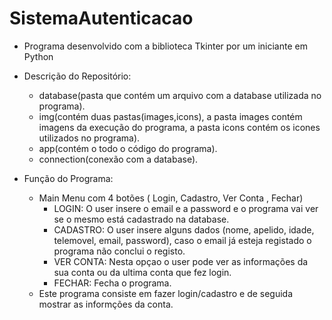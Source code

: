 # SistemaAutenticacao

- Programa desenvolvido com a biblioteca Tkinter por um iniciante em Python
- Descrição do Repositório:
  - database(pasta que contém um arquivo com a database utilizada no programa).
  - img(contém duas pastas(images,icons), a pasta images contém imagens da execução do programa, a pasta icons contém os icones utilizados no programa).
  - app(contém o todo o código do programa).
  - connection(conexão com a database).
    
- Função do Programa:

  - Main Menu com 4 botões ( Login, Cadastro, Ver Conta , Fechar)
      - LOGIN: O user insere o email e a password e o programa vai ver se o mesmo está cadastrado na database.
      - CADASTRO: O user insere alguns dados (nome, apelido, idade, telemovel, email, password), caso o email já esteja registado o programa não conclui o registo.
      - VER CONTA: Nesta opçao o user pode ver as informações da sua conta ou da ultima conta que fez login.
      - FECHAR: Fecha o programa.
  - Este programa consiste em fazer login/cadastro e de seguida mostrar as informções da conta.

